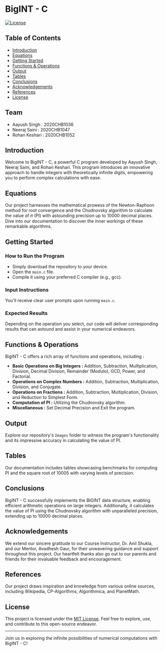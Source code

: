 # BigINT - C

[![License](https://img.shields.io/badge/License-MIT-blue.svg)](https://opensource.org/licenses/MIT)

## Table of Contents
- [Introduction](#introduction)
- [Equations](#equations)
- [Getting Started](#getting-started)
- [Functions & Operations](#functions-operations)
- [Output](#output)
- [Tables](#tables)
- [Conclusions](#conclusions)
- [Acknowledgements](#acknowledgements)
- [References](#references)
- [License](#license)

## Team
- Aayush Singh : 2020CHB1036
- Neeraj Saini : 2020CHB1047
- Rohan Keshari : 2020CHB1052

## Introduction
Welcome to BigINT - C, a powerful C program developed by Aayush Singh, Neeraj Saini, and Rohan Keshari. This program introduces an innovative approach to handle integers with theoretically infinite digits, empowering you to perform complex calculations with ease.

## Equations
Our project harnesses the mathematical prowess of the Newton-Raphson method for root convergence and the Chudnovsky algorithm to calculate the value of 𝜋 (PI) with astounding precision up to 10000 decimal places. Dive into our documentation to discover the inner workings of these remarkable algorithms.

## Getting Started
### How to Run the Program
- Simply download the repository to your device.
- Open the `main.c` file.
- Compile it using your preferred C compiler (e.g., gcc).

### Input Instructions
You'll receive clear user prompts upon running `main.c`.

### Expected Results
Depending on the operation you select, our code will deliver corresponding results that can astound and assist in your numerical endeavors.

## Functions & Operations
BigINT - C offers a rich array of functions and operations, including :
- **Basic Operations on Big Integers :** Addition, Subtraction, Multiplication, Division, Decimal Division, Remainder (Modulo), GCD, Power, and Factorial.
- **Operations on Complex Numbers :** Addition, Subtraction, Multiplication, Division, and Conjugate.
- **Operations on Fractions :** Addition, Subtraction, Multiplication, Division, and Reduction to Simplest Form.
- **Computation of PI :** Utilizing the Chudnovsky algorithm.
- **Miscellaneous :** Set Decimal Precision and Exit the program.

## Output
Explore our repository's `Images` folder to witness the program's functionality and its impressive accuracy in calculating the value of PI.

## Tables
Our documentation includes tables showcasing benchmarks for computing PI and the square root of 10005 with varying levels of precision.

## Conclusions
BigINT - C successfully implements the BIGINT data structure, enabling efficient arithmetic operations on large integers. Additionally, it calculates the value of PI using the Chudnovsky algorithm with unparalleled precision, extending up to 10000 decimal places.

## Acknowledgements
We extend our sincere gratitude to our Course Instructor, Dr. Anil Shukla, and our Mentor, Avadhesh Gaur, for their unwavering guidance and support throughout this project. Our heartfelt thanks also go out to our parents and friends for their invaluable feedback and encouragement.

## References
Our project draws inspiration and knowledge from various online sources, including Wikipedia, CP-Algorithms, Algorithmica, and PlanetMath.

## License
This project is licensed under the [MIT License](LICENSE). Feel free to explore, use, and contribute to this open-source endeavor.

---

Join us in exploring the infinite possibilities of numerical computations with BigINT - C!